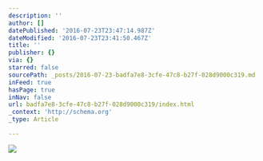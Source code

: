 ```yaml
---
description: ''
author: []
datePublished: '2016-07-23T23:47:14.987Z'
dateModified: '2016-07-23T23:41:50.467Z'
title: ''
publisher: {}
via: {}
starred: false
sourcePath: _posts/2016-07-23-badfa7e8-3cfe-47c8-b27f-028d9000c319.md
inFeed: true
hasPage: true
inNav: false
url: badfa7e8-3cfe-47c8-b27f-028d9000c319/index.html
_context: 'http://schema.org'
_type: Article

---
```

![](https://the-grid-user-content.s3-us-west-2.amazonaws.com/72f2014d-792f-4a0f-8e6f-7bcbb1935c88.jpg)